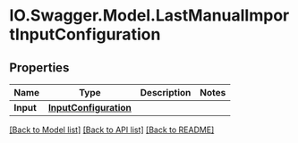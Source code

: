 # IO.Swagger.Model.LastManualImportInputConfiguration
## Properties

Name | Type | Description | Notes
------------ | ------------- | ------------- | -------------
**Input** | [**InputConfiguration**](InputConfiguration.md) |  | 

[[Back to Model list]](../README.md#documentation-for-models) [[Back to API list]](../README.md#documentation-for-api-endpoints) [[Back to README]](../README.md)

